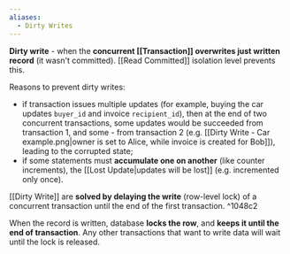 ```yaml
---
aliases:
  - Dirty Writes
---
```

**Dirty write** - when the **concurrent [[Transaction]] overwrites just written record** (it wasn't committed). [[Read Committed]] isolation level prevents this. 

Reasons to prevent dirty writes:
- if transaction issues multiple updates (for example, buying the car updates `buyer_id` and invoice `recipient_id`), then at the end of two concurrent transactions, some updates would be succeeded from transaction 1, and some - from transaction 2 (e.g. [[Dirty Write - Car example.png|owner is set to Alice, while invoice is created for Bob]]), leading to the corrupted state;
- if some statements must **accumulate one on another** (like counter increments), the [[Lost Update|updates will be lost]] (e.g. incremented only once).

[[Dirty Write]] are **solved by delaying the write** (row-level lock) of a concurrent transaction until the end of the first transaction. ^1048c2

When the record is written, database **locks the row**, and **keeps it until the end of transaction**. Any other transactions that want to write data will wait until the lock is released.